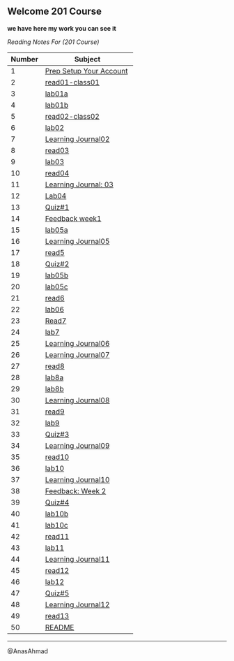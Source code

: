 ## Welcome 201 Course
**we have here my work you can see it**

*Reading Notes For (201 Course)*

|Number|Subject|
|-----|------|
|1| [Prep Setup Your Account](https://canvas.instructure.com/courses/2960648/assignments/22737748/submissions/30361140) 
|2| [read01-class01](https://github.com/AnasAhmad96/ReadingNote201Course/blob/main/class-01.md)
|3| [lab01a](https://anasahmad96.github.io/ReadingNote201Course/) 
|4| [lab01b](https://gist.github.com/AnasAhmad96/cccd63b44b8afb4062e59baee172b4cd) 
|5| [read02-class02](https://github.com/AnasAhmad96/ReadingNote201Course/blob/main/class-02.md)
|6| [lab02](https://anasahmad96.github.io/About-Me-guessing-game/html/) 
|7| [Learning Journal02](https://canvas.instructure.com/courses/2960648/assignments/22737734/submissions/30361140)
|8|[read03](https://anasahmad96.github.io/ReadingNote201Course/read03)
|9|[lab03](https://github.com/AnasAhmad96/About-Me-guessing-game)
|10|[read04](https://anasahmad96.github.io/ReadingNote201Course/read04)
|11|[Learning Journal: 03](https://canvas.instructure.com/courses/2960648/assignments/22737735/submissions/30361140)
|12|[Lab04](https://canvas.instructure.com/courses/2960648/assignments/22737716/submissions/30361140)
|13|[Quiz#1](https://canvas.instructure.com/courses/2960648/quizzes/8009552)
|14|[Feedback week1](https://canvas.instructure.com/courses/2960648/quizzes/8009544)
|15|[lab05a](https://github.com/LTUC/amman-201d32-lab5/compare/main...AnasAhmad96:main)
|16|[Learning Journal05](https://canvas.instructure.com/courses/2960648/assignments/22737737)
|17|[read5](https://anasahmad96.github.io/ReadingNote201Course/read5)
|18|[Quiz#2](https://canvas.instructure.com/courses/2960648/quizzes/8009542)
|19|[lab05b](https://anasahmad96.github.io/About-Me-guessing-game/html/)
|20|[lab05c](https://1drv.ms/u/s!Aq3xk3yXrowsiGdkDxNa1wsHjDYQ?e=vMImdC)
|21|[read6](https://anasahmad96.github.io/ReadingNote201Course/read6)
|22|[lab06](https://github.com/AnasAhmad96/cookie-stand)
|23|[Read7](https://anasahmad96.github.io/ReadingNote201Course/read7)
|24|[lab7](https://github.com/AnasAhmad96/cookie-stand)
|25|[Learning Journal06](https://canvas.instructure.com/courses/2960648/assignments/22737738)
|26|[Learning Journal07](https://canvas.instructure.com/courses/2960648/assignments/22737739)
|27|[read8](https://anasahmad96.github.io/ReadingNote201Course/read8)
|28|[lab8a](https://anasahmad96.github.io/wirefame-exercise-/)
|29|[lab8b](https://github.com/AnasAhmad96/cookie-stand/branches)
|30|[Learning Journal08](https://canvas.instructure.com/courses/2960648/assignments/22737740)
|31|[read9](https://anasahmad96.github.io/ReadingNote201Course/read9)
|32|[lab9](https://github.com/AnasAhmad96/cookie-stand/tree/lab09)
|33|[Quiz#3](https://canvas.instructure.com/courses/2960648/quizzes/8009553)
|34|[Learning Journal09](https://canvas.instructure.com/courses/2960648/assignments/22737741/submissions/30361140)
|35|[read10](https://anasahmad96.github.io/ReadingNote201Course/read10)
|36|[lab10](https://canvas.instructure.com/courses/2960648/assignments/22737725/submissions/30361140)
|37|[Learning Journal10](https://canvas.instructure.com/courses/2960648/assignments/22737742/submissions/30361140)
|38|[Feedback: Week 2](https://canvas.instructure.com/courses/2960648/assignments/22737671/submissions/30361140)
|39|[Quiz#4](https://canvas.instructure.com/courses/2960648/quizzes/8009546)
|40|[lab10b](https://canvas.instructure.com/courses/2960648/assignments/22737726/submissions/30361140)
|41|[lab10c](https://canvas.instructure.com/courses/2960648/assignments/22737727/submissions/30361140)
|42|[read11](https://anasahmad96.github.io/ReadingNote201Course/read11)
|43|[lab11](https://github.com/AnasAhmad96/Bus-mall/pull/2)
|44|[Learning Journal11](https://canvas.instructure.com/courses/2960648/assignments/22737743?confetti=true&submitted=1)
|45|[read12](https://anasahmad96.github.io/ReadingNote201Course/read12)
|46|[lab12](https://github.com/AnasAhmad96/Bus-mall/tree/lab12-chartjs)
|47|[Quiz#5](https://canvas.instructure.com/courses/2960648/quizzes/8009548)
|48|[Learning Journal12](https://canvas.instructure.com/courses/2960648/assignments/22737744)
|49|[read13](https://anasahmad96.github.io/ReadingNote201Course/read13)
|50|[README](https://anasahmad96.github.io/ReadingNote201Course/)

------------
@AnasAhmad
